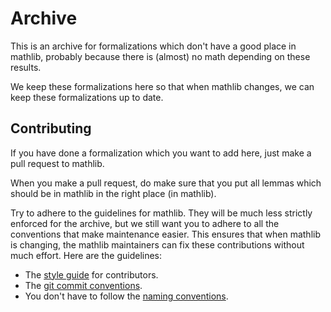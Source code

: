 # Archive

This is an archive for formalizations which don't have a good place in mathlib, probably because there is (almost) no math depending on these results.

We keep these formalizations here so that when mathlib changes, we can keep these formalizations up to date.

## Contributing

If you have done a formalization which you want to add here, just make a pull request to mathlib.

When you make a pull request, do make sure that you put all lemmas which should be in mathlib in the right place (in mathlib).

Try to adhere to the guidelines for mathlib. They will be much less strictly enforced for the archive, but we still want you to adhere to all the conventions that make maintenance easier. This ensures that when mathlib is changing, the mathlib maintainers can fix these contributions without much effort. Here are the guidelines:
- The [style guide](../docs/contribute/style.md) for contributors.
- The [git commit conventions](https://github.com/leanprover/lean/blob/master/doc/commit_convention.md).
- You don't have to follow the [naming conventions](../docs/contribute/naming.md).
